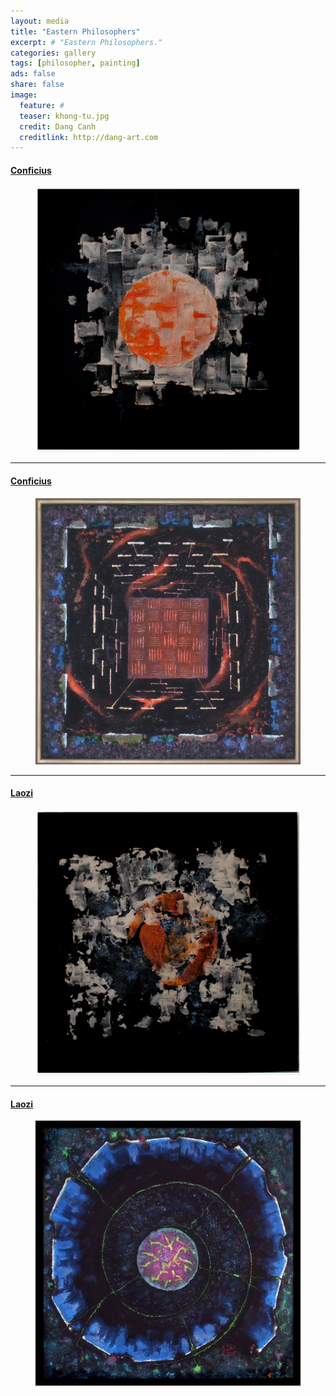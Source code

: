 ```yaml
---
layout: media
title: "Eastern Philosophers"
excerpt: # "Eastern Philosophers."
categories: gallery
tags: [philosopher, painting]
ads: false
share: false
image:
  feature: #
  teaser: khong-tu.jpg
  credit: Dang Canh
  creditlink: http://dang-art.com
---
```


#### <a href="https://en.wikipedia.org/wiki/Confucius">Conficius</a>

<figure>
	<img src="/painting_img/039.KHONG TU.jpg" alt="image"></a>
    <!-- <figcaption>Conficius</figcaption> -->
</figure>

---

#### <a href="https://en.wikipedia.org/wiki/Confucius">Conficius</a>

<figure>
	<img src="/painting_img/Khong Tu 90 90.jpg" alt="image"></a>
</figure>

---

#### <a href="https://en.wikipedia.org/wiki/Laozi">Laozi</a>

<figure>
	<img src="/painting_img/040.LAO TU.jpg" alt="image"></a>
</figure>

---

#### <a href="https://en.wikipedia.org/wiki/Laozi">Laozi</a>

<figure>
	<img src="/painting_img/Lao Tu 90 90.jpg" alt="image"></a>
</figure>
